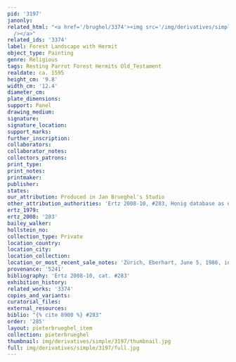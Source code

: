 ```yaml
---
pid: '3197'
janonly: 
related_html: "<a href='/brughel/3374'><img src='/img/derivatives/simple/3374/thumbnail.jpg'
  /></a>"
related_ids: '3374'
label: Forest Landscape with Hermit
object_type: Painting
genre: Religious
tags: Resting Parrot Forest Hermits Old_Testament
realdate: ca. 1595
height_cm: '9.8'
width_cm: '12.4'
diameter_cm: 
plate_dimensions: 
support: Panel
drawing_medium: 
signature: 
signature_location: 
support_marks: 
further_inscription: 
collaborators: 
collaborator_notes: 
collectors_patrons: 
print_type: 
print_notes: 
printmaker: 
publisher: 
states: 
our_attribution: Produced in Jan Brueghel's Studio
other_attribution_authorities: 'Ertz 2008-10, #283, Honig database as uncertain'
ertz_1979: 
ertz_2008: '283'
bailey_walker: 
hollstein_no: 
collection_type: Private
location_country: 
location_city: 
location_collection: 
location_or_most_recent_sale_notes: 'Zürich, Eberhart, June 5, 1986, inv. #9'
provenance: '5241'
bibliography: 'Ertz 2008-10, cat. #283'
exhibition_history: 
related_works: '3374'
copies_and_variants: 
curatorial_files: 
external_resources: 
biblio: "{% cite 8900 %} #283"
order: '285'
layout: pieterbrueghel_item
collection: pieterbrueghel
thumbnail: img/derivatives/simple/3197/thumbnail.jpg
full: img/derivatives/simple/3197/full.jpg
---
```

